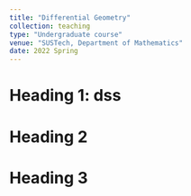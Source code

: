 ```yaml
---
title: "Differential Geometry"
collection: teaching
type: "Undergraduate course"
venue: "SUSTech, Department of Mathematics"
date: 2022 Spring
---
```


Heading 1: dss
======

Heading 2
======

Heading 3
======

